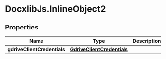 # DocxlibJs.InlineObject2

## Properties

Name | Type | Description | Notes
------------ | ------------- | ------------- | -------------
**gdriveClientCredentials** | [**GdriveClientCredentials**](GdriveClientCredentials.md) |  | [optional] 


